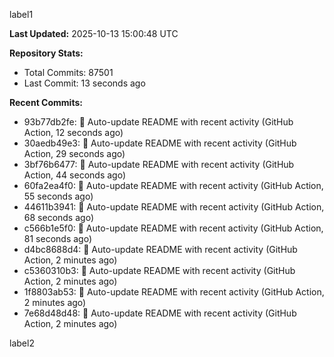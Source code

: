 
label1 
<!-- ACTIVITY_START -->
**Last Updated:** 2025-10-13 15:00:48 UTC

**Repository Stats:**
- Total Commits: 87501
- Last Commit: 13 seconds ago

**Recent Commits:**
- 93b77db2fe: 🤖 Auto-update README with recent activity (GitHub Action, 12 seconds ago)
- 30aedb49e3: 🤖 Auto-update README with recent activity (GitHub Action, 29 seconds ago)
- 3bf76b6477: 🤖 Auto-update README with recent activity (GitHub Action, 44 seconds ago)
- 60fa2ea4f0: 🤖 Auto-update README with recent activity (GitHub Action, 55 seconds ago)
- 44611b3941: 🤖 Auto-update README with recent activity (GitHub Action, 68 seconds ago)
- c566b1e5f0: 🤖 Auto-update README with recent activity (GitHub Action, 81 seconds ago)
- d4bc8688d4: 🤖 Auto-update README with recent activity (GitHub Action, 2 minutes ago)
- c5360310b3: 🤖 Auto-update README with recent activity (GitHub Action, 2 minutes ago)
- 1f8803ab53: 🤖 Auto-update README with recent activity (GitHub Action, 2 minutes ago)
- 7e68d48d48: 🤖 Auto-update README with recent activity (GitHub Action, 2 minutes ago)
<!-- ACTIVITY_END -->

label2

